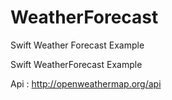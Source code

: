 # WeatherForecast
Swift Weather Forecast Example


Swift WeatherForecast Example

Api : http://openweathermap.org/api
